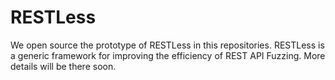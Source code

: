 # RESTLess
We open source the prototype of RESTLess in this repositories. RESTLess is  a generic framework for improving the efficiency of REST API Fuzzing. More details will be there soon. 
